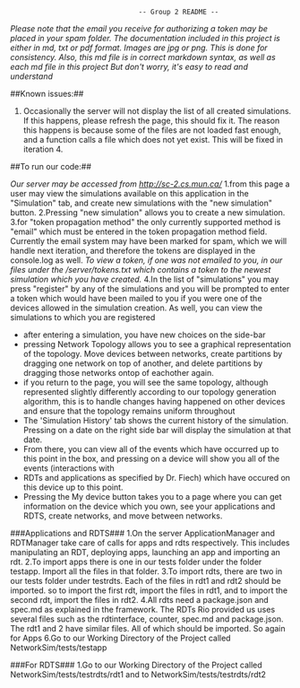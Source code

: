 									-- Group 2 README --
									
									
*Please note that the email you receive for authorizing a token may be placed in your spam folder.*
*The documentation included in this project is either in md, txt or pdf format. Images are jpg or png. This is done for consistency.*
_Also, this md file is in correct markdown syntax, as well as each md file in this project_
_But don't worry, it's easy to read and understand_

##Known issues:##

1. Occasionally the server will not display the list of all created simulations. If this happens, please refresh the page, this should fix it.
  The reason this happens is because some of the files are not loaded fast enough, and a function calls a file which does not yet exist. This will be fixed
  in iteration 4.


##To run our code:##

*Our server may be accessed from http://sc-2.cs.mun.ca/*
1.from this page a user may view the simulations available on this application in the "Simulation" tab, and create new simulations with the "new simulation" button. 
2.Pressing "new simulation" allows you to create a new simulation. 
3.for "token propagation method" the only currently supported method is "email" which must be entered in the token propagation method field. Currently 
the email system may have been marked for spam, which we will handle next iteration, and therefore the tokens are displayed in the console.log as well.
*To view a token, if one was not emailed to you, in our files under the /server/tokens.txt which contains a token to the newest simulation which you have created.*
4.In the list of "simulations" you may  press "register" by any of the simulations and you will be prompted to enter a token which would have been
mailed to you if you were one of the devices allowed in the simulation creation. As well, you can view the simulations to which you are registered
	
* after entering a simulation, you have new choices on the side-bar
* pressing Network Topology allows you to see a graphical representation of the topology. Move devices between networks, create partitions by dragging one network
on top of another, and delete partitions by dragging those networks ontop of eachother again.
* if you return to the page, you will see the same topology, although represented slightly differently according to our topology
generation algorithm, this is to handle changes having happened on other devices and ensure that the topology remains uniform throughout    
* The 'Simulation History' tab shows the current history of the simulation. Pressing on a date on the right side bar will display the simulation at that date. 
* From there, you can view all of the events which have occurred up to this point in the box, and pressing on a device will show you all of the events (interactions with
* RDTs and applications as specified by Dr. Fiech) which have occured on this device up to this point.
* Pressing the My device button takes you to a page where you can get information on the device which you own, see your applications and RDTS, create networks, and move between networks.
	 
###Applications and RDTS### 
1.On the server ApplicationManager and RDTManager take care of calls for apps and  rdts respectively. This includes manipulating an RDT, deploying apps, launching an app and importing an rdt.
2.To import apps there is one in our tests folder under the folder testapp. Import all the files in that folder. 
3.To import rdts, there are two in our tests folder under testrdts. Each of the files in rdt1 and rdt2 should be imported. so to import the first rdt, import the files in rdt1, and to import the second rdt, import the files in rdt2. 
4.All rdts need a package.json and spec.md as explained in the framework. The RDTs Rio provided us uses several files such as the rdtinterface, counter, spec.md and package.json. The rdt1 and 2 have similar files. All of which should be imported. 
So again for Apps
6.Go to our Working Directory of the Project called NetworkSim/tests/testapp

###For RDTS### 
1.Go to our Working Directory of the Project called NetworkSim/tests/testrdts/rdt1 and to NetworkSim/tests/testrdts/rdt2
	